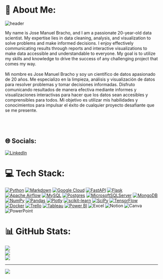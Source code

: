 # 💫 About Me:
![header](https://capsule-render.vercel.app/api?type=waving&height=300&section=header&text=👋%20Hello,%20I'm%20Jose&fontSize=50&&color=5:62a8ea,15:92a8d1,100:0d1117&desc=%20%20&fontColor=ffffff&fontAlignY=35)


My name is Jose Manuel Bracho, and I am a passionate 20-year-old data scientist. My expertise lies in data cleaning, analysis, and visualization to solve problems and make informed decisions. I enjoy effectively communicating results through reports and interactive visualizations to make data accessible and understandable to everyone. My goal is to utilize my skills and knowledge to drive the success of any challenging project that comes my way.<br><br>Mi nombre es Jose Manuel Bracho y soy un científico de datos apasionado de 20 años. Me especializo en la limpieza, análisis y visualización de datos para resolver problemas y tomar decisiones informadas. Disfruto comunicando resultados de manera efectiva mediante informes y visualizaciones interactivas para hacer que los datos sean accesibles y comprensibles para todos. Mi objetivo es utilizar mis habilidades y conocimientos para impulsar el éxito de cualquier proyecto desafiante que se me presente.<br><br><br><br>


## 🌐 Socials:
[![LinkedIn](https://img.shields.io/badge/LinkedIn-%230077B5.svg?logo=linkedin&logoColor=white)](https://linkedin.com/in/www.linkedin.com/in/jose-manuel-bracho-navarro-35010324a) 

# 💻 Tech Stack:
[![Python](https://img.shields.io/badge/Python-%233776AB.svg?style=for-the-badge&logo=python&logoColor=white)](https://www.python.org/)
[![Markdown](https://img.shields.io/badge/Markdown-%23000000.svg?style=for-the-badge&logo=markdown&logoColor=white)](https://daringfireball.net/projects/markdown/)
[![Google Cloud](https://img.shields.io/badge/Google%20Cloud-%234285F4.svg?style=for-the-badge&logo=google-cloud&logoColor=white)](https://cloud.google.com/)
[![FastAPI](https://img.shields.io/badge/FastAPI-%23000000.svg?style=for-the-badge&logo=fastapi&logoColor=white)](https://fastapi.tiangolo.com/)
[![Flask](https://img.shields.io/badge/Flask-%23000.svg?style=for-the-badge&logo=flask&logoColor=white)](https://flask.palletsprojects.com/)
[![Apache Airflow](https://img.shields.io/badge/Apache%20Airflow-%23017CEE.svg?style=for-the-badge&logo=apache-airflow&logoColor=white)](https://airflow.apache.org/)
[![MySQL](https://img.shields.io/badge/MySQL-%234479A1.svg?style=for-the-badge&logo=mysql&logoColor=white)](https://www.mysql.com/)
[![Postgres](https://img.shields.io/badge/PostgreSQL-%23336791.svg?style=for-the-badge&logo=postgresql&logoColor=white)](https://www.postgresql.org/)
[![MicrosoftSQLServer](https://img.shields.io/badge/Microsoft%20SQL%20Server-%23CC2927.svg?style=for-the-badge&logo=microsoft-sql-server&logoColor=white)](https://www.microsoft.com/en-us/sql-server)
[![MongoDB](https://img.shields.io/badge/MongoDB-%2347A248.svg?style=for-the-badge&logo=mongodb&logoColor=white)](https://www.mongodb.com/)
[![NumPy](https://img.shields.io/badge/NumPy-%23013243.svg?style=for-the-badge&logo=numpy&logoColor=white)](https://numpy.org/)
[![Pandas](https://img.shields.io/badge/Pandas-%23150458.svg?style=for-the-badge&logo=pandas&logoColor=white)](https://pandas.pydata.org/)
[![Plotly](https://img.shields.io/badge/Plotly-%233F4B5A.svg?style=for-the-badge&logo=plotly&logoColor=white)](https://plotly.com/)
[![scikit-learn](https://img.shields.io/badge/scikit--learn-%23F7931E.svg?style=for-the-badge&logo=scikit-learn&logoColor=white)](https://scikit-learn.org/)
[![SciPy](https://img.shields.io/badge/SciPy-%238CAAE6.svg?style=for-the-badge&logo=scipy&logoColor=white)](https://www.scipy.org/)
[![TensorFlow](https://img.shields.io/badge/TensorFlow-FF6F00?style=for-the-badge&logo=tensorflow&logoColor=white)](https://www.tensorflow.org/)
[![Docker](https://img.shields.io/badge/Docker-2496ED?style=for-the-badge&logo=docker&logoColor=white)](https://www.docker.com/)
[![Trello](https://img.shields.io/badge/Trello-0079BF?style=for-the-badge&logo=trello&logoColor=white)](https://trello.com/)
[![Tableau](https://img.shields.io/badge/Tableau-E97627?style=for-the-badge&logo=tableau&logoColor=white)](https://www.tableau.com/)
[![Power BI](https://img.shields.io/badge/Power%20BI-%23F2C811.svg?style=for-the-badge&logo=power-bi&logoColor=black)](https://powerbi.microsoft.com/)
![Excel](https://img.shields.io/badge/Excel-%23217346.svg?style=for-the-badge&logo=microsoft-excel&logoColor=white)
![Notion](https://img.shields.io/badge/Notion-%23000000.svg?style=for-the-badge&logo=notion&logoColor=white)
![Canva](https://img.shields.io/badge/Canva-%2300C4CC.svg?style=for-the-badge&logo=Canva&logoColor=white)
![PowerPoint](https://img.shields.io/badge/PowerPoint-%23B7472A.svg?style=for-the-badge&logo=microsoft-powerpoint&logoColor=white)

# 📊 GitHub Stats:
![](https://github-readme-stats.vercel.app/api?username=jbracho03&theme=dark&hide_border=false&include_all_commits=false&count_private=false)<br/>
![](https://github-readme-streak-stats.herokuapp.com/?user=jbracho03&theme=dark&hide_border=false)<br/>
![](https://github-readme-stats.vercel.app/api/top-langs/?username=jbracho03&theme=dark&hide_border=false&include_all_commits=false&count_private=false&layout=compact)


---
[![](https://visitcount.itsvg.in/api?id=jbracho03&icon=0&color=0)](https://visitcount.itsvg.in)

<!-- Proudly created with GPRM ( https://gprm.itsvg.in ) -->
